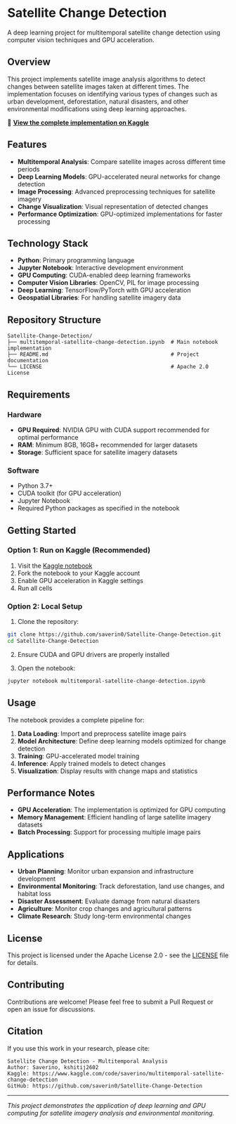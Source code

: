 # Satellite Change Detection

A deep learning project for multitemporal satellite change detection using computer vision techniques and GPU acceleration.

## Overview

This project implements satellite image analysis algorithms to detect changes between satellite images taken at different times. The implementation focuses on identifying various types of changes such as urban development, deforestation, natural disasters, and other environmental modifications using deep learning approaches.

🔗 **[View the complete implementation on Kaggle](https://www.kaggle.com/code/saverino/multitemporal-satellite-change-detection)**

## Features

- **Multitemporal Analysis**: Compare satellite images across different time periods
- **Deep Learning Models**: GPU-accelerated neural networks for change detection
- **Image Processing**: Advanced preprocessing techniques for satellite imagery
- **Change Visualization**: Visual representation of detected changes
- **Performance Optimization**: GPU-optimized implementations for faster processing

## Technology Stack

- **Python**: Primary programming language
- **Jupyter Notebook**: Interactive development environment
- **GPU Computing**: CUDA-enabled deep learning frameworks
- **Computer Vision Libraries**: OpenCV, PIL for image processing
- **Deep Learning**: TensorFlow/PyTorch with GPU acceleration
- **Geospatial Libraries**: For handling satellite imagery data

## Repository Structure

```
Satellite-Change-Detection/
├── multitemporal-satellite-change-detection.ipynb  # Main notebook implementation
├── README.md                                       # Project documentation
└── LICENSE                                         # Apache 2.0 License
```

## Requirements

### Hardware
- **GPU Required**: NVIDIA GPU with CUDA support recommended for optimal performance
- **RAM**: Minimum 8GB, 16GB+ recommended for larger datasets
- **Storage**: Sufficient space for satellite imagery datasets

### Software
- Python 3.7+
- CUDA toolkit (for GPU acceleration)
- Jupyter Notebook
- Required Python packages as specified in the notebook

## Getting Started

### Option 1: Run on Kaggle (Recommended)
1. Visit the [Kaggle notebook](https://www.kaggle.com/code/saverino/multitemporal-satellite-change-detection)
2. Fork the notebook to your Kaggle account
3. Enable GPU acceleration in Kaggle settings
4. Run all cells

### Option 2: Local Setup
1. Clone the repository:
```bash
git clone https://github.com/saverin0/Satellite-Change-Detection.git
cd Satellite-Change-Detection
```

2. Ensure CUDA and GPU drivers are properly installed

3. Open the notebook:
```bash
jupyter notebook multitemporal-satellite-change-detection.ipynb
```

## Usage

The notebook provides a complete pipeline for:
1. **Data Loading**: Import and preprocess satellite image pairs
2. **Model Architecture**: Define deep learning models optimized for change detection
3. **Training**: GPU-accelerated model training
4. **Inference**: Apply trained models to detect changes
5. **Visualization**: Display results with change maps and statistics

## Performance Notes

- **GPU Acceleration**: The implementation is optimized for GPU computing
- **Memory Management**: Efficient handling of large satellite imagery datasets
- **Batch Processing**: Support for processing multiple image pairs

## Applications

- **Urban Planning**: Monitor urban expansion and infrastructure development
- **Environmental Monitoring**: Track deforestation, land use changes, and habitat loss
- **Disaster Assessment**: Evaluate damage from natural disasters
- **Agriculture**: Monitor crop changes and agricultural patterns
- **Climate Research**: Study long-term environmental changes

## License

This project is licensed under the Apache License 2.0 - see the [LICENSE](LICENSE) file for details.

## Contributing

Contributions are welcome! Please feel free to submit a Pull Request or open an issue for discussions.

## Citation

If you use this work in your research, please cite:
```
Satellite Change Detection - Multitemporal Analysis
Author: Saverino, kshitij2602
Kaggle: https://www.kaggle.com/code/saverino/multitemporal-satellite-change-detection
GitHub: https://github.com/saverin0/Satellite-Change-Detection
```

---

*This project demonstrates the application of deep learning and GPU computing for satellite imagery analysis and environmental monitoring.*

